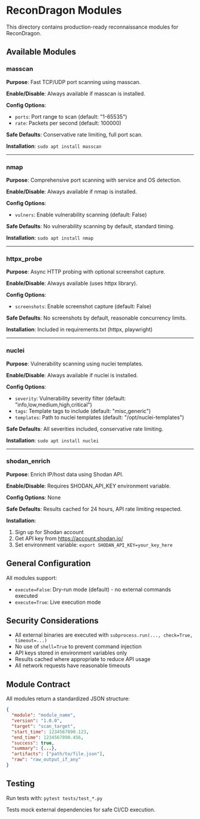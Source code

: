# ReconDragon Modules

This directory contains production-ready reconnaissance modules for ReconDragon.

## Available Modules

### masscan
**Purpose**: Fast TCP/UDP port scanning using masscan.

**Enable/Disable**: Always available if masscan is installed.

**Config Options**:
- `ports`: Port range to scan (default: "1-65535")
- `rate`: Packets per second (default: 100000)

**Safe Defaults**: Conservative rate limiting, full port scan.

**Installation**: `sudo apt install masscan`

---

### nmap
**Purpose**: Comprehensive port scanning with service and OS detection.

**Enable/Disable**: Always available if nmap is installed.

**Config Options**:
- `vulners`: Enable vulnerability scanning (default: False)

**Safe Defaults**: No vulnerability scanning by default, standard timing.

**Installation**: `sudo apt install nmap`

---

### httpx_probe
**Purpose**: Async HTTP probing with optional screenshot capture.

**Enable/Disable**: Always available (uses httpx library).

**Config Options**:
- `screenshots`: Enable screenshot capture (default: False)

**Safe Defaults**: No screenshots by default, reasonable concurrency limits.

**Installation**: Included in requirements.txt (httpx, playwright)

---

### nuclei
**Purpose**: Vulnerability scanning using nuclei templates.

**Enable/Disable**: Always available if nuclei is installed.

**Config Options**:
- `severity`: Vulnerability severity filter (default: "info,low,medium,high,critical")
- `tags`: Template tags to include (default: "misc,generic")
- `templates`: Path to nuclei templates (default: "/opt/nuclei-templates")

**Safe Defaults**: All severities included, conservative rate limiting.

**Installation**: `sudo apt install nuclei`

---

### shodan_enrich
**Purpose**: Enrich IP/host data using Shodan API.

**Enable/Disable**: Requires SHODAN_API_KEY environment variable.

**Config Options**: None

**Safe Defaults**: Results cached for 24 hours, API rate limiting respected.

**Installation**:
1. Sign up for Shodan account
2. Get API key from https://account.shodan.io/
3. Set environment variable: `export SHODAN_API_KEY=your_key_here`

## General Configuration

All modules support:
- `execute=False`: Dry-run mode (default) - no external commands executed
- `execute=True`: Live execution mode

## Security Considerations

- All external binaries are executed with `subprocess.run(..., check=True, timeout=...)`
- No use of `shell=True` to prevent command injection
- API keys stored in environment variables only
- Results cached where appropriate to reduce API usage
- All network requests have reasonable timeouts

## Module Contract

All modules return a standardized JSON structure:
```json
{
  "module": "module_name",
  "version": "1.0.0",
  "target": "scan_target",
  "start_time": 1234567890.123,
  "end_time": 1234567890.456,
  "success": true,
  "summary": {...},
  "artifacts": ["path/to/file.json"],
  "raw": "raw_output_if_any"
}
```

## Testing

Run tests with: `pytest tests/test_*.py`

Tests mock external dependencies for safe CI/CD execution.